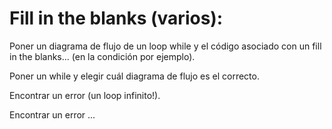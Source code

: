 
# Fill in the blanks (varios):

Poner un diagrama de flujo de un loop while y el código asociado con un fill in the blanks... (en la condición por ejemplo).

Poner un while y elegir cuál diagrama de flujo es el correcto.

Encontrar un error (un loop infinito!).

Encontrar un error ...

